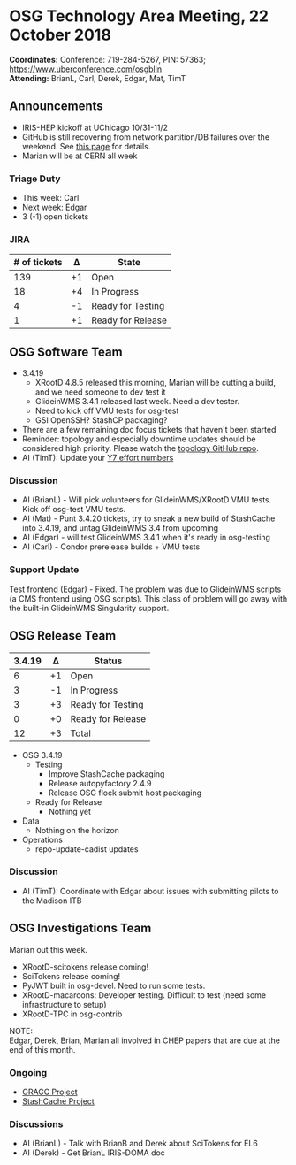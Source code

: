 # OSG Technology Area Meeting, 22 October 2018

**Coordinates:** Conference: 719-284-5267, PIN: 57363; <https://www.uberconference.com/osgblin>  
**Attending:** BrianL, Carl, Derek, Edgar, Mat, TimT


## Announcements

-   IRIS-HEP kickoff at UChicago 10/31-11/2
-   GitHub is still recovering from network partition/DB failures over the weekend.
    See [this page](https://status.github.com/messages) for details.
-   Marian will be at CERN all week


### Triage Duty

-   This week: Carl
-   Next week: Edgar
-   3 (-1) open tickets


### JIRA

| # of tickets | &Delta; | State             |
|------------ |------- |----------------- |
| 139          | +1      | Open              |
| 18           | +4      | In Progress       |
| 4            | -1      | Ready for Testing |
| 1            | +1      | Ready for Release |


## OSG Software Team

-   3.4.19  
    -   XRootD 4.8.5 released this morning, Marian will be cutting a build, and we need someone to dev test it
    -   GlideinWMS 3.4.1 released last week. Need a dev tester.
    -   Need to kick off VMU tests for osg-test
    -   GSI OpenSSH? StashCP packaging?
-   There are a few remaining doc focus tickets that haven't been started
-   Reminder: topology and especially downtime updates should be considered high priority. Please watch the [topology GitHub repo](https://github.com/opensciencegrid/topology).
-   AI (TimT): Update your [Y7 effort numbers](https://docs.google.com/spreadsheets/d/1Rm7Mw6dQqxtQF_xsfj8N4ySYGoBGjEE6TuIZFWOp-5k/edit?usp=sharing)


### Discussion

-   AI (BrianL) - Will pick volunteers for GlideinWMS/XRootD VMU tests. Kick off osg-test VMU tests.
-   AI (Mat) - Punt 3.4.20 tickets, try to sneak a new build of StashCache into 3.4.19, and untag GlideinWMS 3.4 from upcoming
-   AI (Edgar) - will test GlideinWMS 3.4.1 when it's ready in osg-testing
-   AI (Carl) - Condor prerelease builds + VMU tests


### Support Update

Test frontend (Edgar) - Fixed. The problem was due to GlideinWMS scripts (a CMS frontend using OSG scripts).
This class of problem will go away with the built-in GlideinWMS Singularity support.


## OSG Release Team

| 3.4.19 | &Delta; | Status            |
|------ |------- |----------------- |
| 6      | +1      | Open              |
| 3      | -1      | In Progress       |
| 3      | +3      | Ready for Testing |
| 0      | +0      | Ready for Release |
| 12     | +3      | Total             |

-   OSG 3.4.19  
    -   Testing  
        -   Improve StashCache packaging
        -   Release autopyfactory 2.4.9
        -   Release OSG flock submit host packaging
    -   Ready for Release  
        -   Nothing yet
-   Data  
    -   Nothing on the horizon
-   Operations  
    -   repo-update-cadist updates


### Discussion

-   AI (TimT): Coordinate with Edgar about issues with submitting pilots to the Madison ITB


## OSG Investigations Team

Marian out this week.  

-   XRootD-scitokens release coming!
-   SciTokens release coming!
-   PyJWT built in osg-devel.  Need to run some tests.
-   XRootD-macaroons: Developer testing.  Difficult to test (need some infrastructure to setup)
-   XRootD-TPC in osg-contrib

NOTE:  
Edgar, Derek, Brian, Marian all involved in CHEP papers that are due at the end of this month.  


### Ongoing

-   [GRACC Project](https://opensciencegrid.atlassian.net/projects/GRACC)
-   [StashCache Project](http://opensciencegrid.org/docs/data/stashcache/overview/)


### Discussions

-   AI (BrianL) - Talk with BrianB and Derek about SciTokens for EL6
-   AI (Derek) - Get BrianL IRIS-DOMA doc
